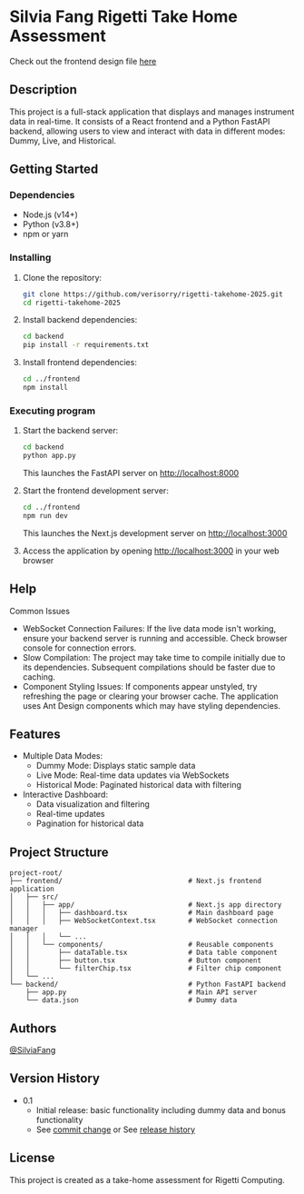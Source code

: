 
# Silvia Fang Rigetti Take Home Assessment

Check out the frontend design file [here](https://www.figma.com/design/2OIuS6N2AdTuLBHEOFCy2L/Silvia-Fang-Rigetti-Take-Home?node-id=1-2&t=72m3eP6DU7hF3NmJ-1)

## Description

This project is a full-stack application that displays and manages instrument data in real-time. It consists of a React frontend and a Python FastAPI backend, allowing users to view and interact with data in different modes: Dummy, Live, and Historical.

## Getting Started

### Dependencies

- Node.js (v14+)
- Python (v3.8+)
- npm or yarn

### Installing

1. Clone the repository:

    ```zsh
    git clone https://github.com/verisorry/rigetti-takehome-2025.git
    cd rigetti-takehome-2025
    ```

2. Install backend dependencies:

    ```zsh
    cd backend
    pip install -r requirements.txt
    ```

3. Install frontend dependencies:

    ```zsh
    cd ../frontend
    npm install
    ```

### Executing program

1. Start the backend server:

    ```zsh
    cd backend
    python app.py
    ```

    This launches the FastAPI server on <http://localhost:8000>

2. Start the frontend development server:

    ```zsh
    cd ../frontend
    npm run dev
    ```

    This launches the Next.js development server on <http://localhost:3000>

3. Access the application by opening <http://localhost:3000> in your web browser

## Help

Common Issues

- WebSocket Connection Failures: If the live data mode isn't working, ensure your backend server is running and accessible. Check browser console for connection errors.
- Slow Compilation: The project may take time to compile initially due to its dependencies. Subsequent compilations should be faster due to caching.
- Component Styling Issues: If components appear unstyled, try refreshing the page or clearing your browser cache. The application uses Ant Design components which may have styling dependencies.

## Features

- Multiple Data Modes:
    - Dummy Mode: Displays static sample data
    - Live Mode: Real-time data updates via WebSockets
    - Historical Mode: Paginated historical data with filtering
- Interactive Dashboard:
    - Data visualization and filtering
    - Real-time updates
    - Pagination for historical data

## Project Structure

```plaintext
project-root/
├── frontend/                               # Next.js frontend application
│   ├── src/
│   │   ├── app/                            # Next.js app directory
│   │   │   ├── dashboard.tsx               # Main dashboard page
│   │   │   ├── WebSocketContext.tsx        # WebSocket connection manager
│   │   │   └── ...
│   │   └── components/                     # Reusable components
│   │       ├── dataTable.tsx               # Data table component
│   │       ├── button.tsx                  # Button component
│   │       └── filterChip.tsx              # Filter chip component
│   └── ...
└── backend/                                # Python FastAPI backend
    ├── app.py                              # Main API server
    └── data.json                           # Dummy data
```

## Authors

[@SilviaFang](mailto:fang.silvia@gmail.com)

## Version History

* 0.1
  * Initial release: basic functionality including dummy data and bonus functionality
  * See [commit change]() or See [release history]()

## License

This project is created as a take-home assessment for Rigetti Computing.

